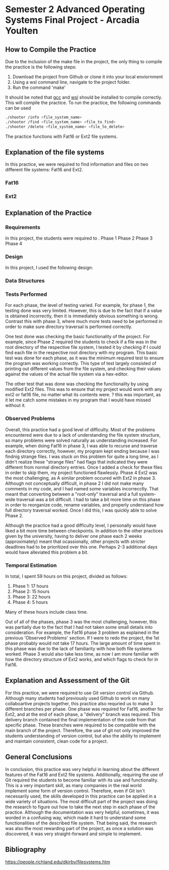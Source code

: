 # Semester 2 Advanced Operating Systems Final Project - Arcadia Youlten

## How to Compile the Practice
Due to the inclusion of the make file in the project, the only thing to compile the practice is the following steps:
1. Download the project from Github or clone it into your local enviornment 
2. Using a wsl command line, navigate to the project folder. 
3. Run the command 'make'

It should be noted that [gcc](https://linuxize.com/post/how-to-install-gcc-compiler-on-ubuntu-18-04/) and [wsl](https://docs.microsoft.com/en-us/windows/wsl/install-win10) should be installed to compile correctly.
This will compile the practice. To run the practice, the following commands can be used
```bash
./shooter /info <file_system_name> 
./shooter /find <file_system_name> <file_to_find>
./shooter /delete <file_system_name> <file_to_delete>
```
The practice functions with Fat16 or Ext2 file systems. 
## Explanation of the file systems

In this practice, we were required to find information and files on two different file systems: Fat16 and Ext2. 

### Fat16

### Ext2

## Explanation of the Practice

### Requirements
In this project, the students were required to .
Phase 1
Phase 2
Phase 3
Phase 4

### Design

In this project, I used the following design:

### Data Structures

### Tests Performed

For each phase, the level of testing varied. For example, for phase 1, the testing done was very limited. However, this is due to the fact that if a value is obtained incorrectly, then it is immediately obvious something is wrong. Contrast this with phase 3, where much more tests need to be performed in order to make sure directory traversal is performed correctly. 

One test done was checking the basic functionality of the project. For example, since Phase 2 required the students to check if a file was in the root directory of the respective file system, I tested it by checking if I could find each file in the respective root directory with my program. This basic test was done for each phase, as it was the minimum required test to ensure the program was working correctly. This type of test largely consisted of printing out different values from the file system, and checking their values against the values of the actual file system via a hex-editor. 

The other test that was done was checking the functionality by using modified Ext2 files. This was to ensure that my project would work with any ext2 or fat16 file, no matter what its contents were. <example>? 
this was important, as it let me catch some mistakes in my program that I would have missed without it. 

### Observed Problems

Overall, this practice had a good level of difficulty. Most of the problems encountered were due to a lack of understanding the file system structure, so many problems were solved naturally as understanding increased. 
For example, when doing Fat16 in phase 3, I was able to recurse and traverse each directory correctly, however, my program kept ending because I was findnig strange files. I was stuck on this problem for quite a long time, as I didn't realize these "strange files" had flags that indicated they were different from normal directory entries. Once I added a check for these files in order to skip them, my project functioned flawlessly. 
Phase 4 Ext2 was the most challenging, as 
A similar problem occured with Ext2 in phase 3. Although not conceptually difficult, in phase 2 I did not make many comments in my code, and I had named some variables incorrecctly. That meant that converting between a "root-only" traversal and a full system-wide traversal was a bit difficult. I had to take a bit more time on this phase in order to reorganize code, rename variables, and properly understand how full directory traversal worked. Once I did this, I was quickly able to solve Phase 2. 

Although the practice had a good difficulty level, I personally would have liked a bit more time between checkpoints. In addition to the other practices given by the university, having to deliver one phase each 2 weeks (approximately) meant that ocassionally, other projects with stricter deadlines had to be prioritized over this one. Perhaps 2-3 additional days would have alleviated this problem a bit. 

### Temporal Estimation
In total, I spent 59 hours on this project, divided as follows:
1. Phase 1: 17 hours 
2. Phase 2: 15 hours
3. Phase 3: 22 hours 
4. Phase 4: 5 hours 

Many of these hours include class time.

Out of all of the phases, phase 3 was the most challenging, however, this was partially due to the fact that I had not taken some small details into consideration. For example, the Fat16 phase 3 problem as explained in the previous 'Observed Problems' section. If I were to redo the project, the 1st phase probably would not take 17 hours. The large amount of time spent in this phase was due to the lack of familiarity with how both file systems worked. Phase 3 would also take less time, as now I am more familiar with how the directory structure of Ext2 works, and which flags to check for in Fat16. 
## Explanation and Assessment of the Git
For this practice, we were required to use Git version control via Github. Although many students had previously used Github to work on many collaboartive projects together, this practice also requried us to make 3 different branches per phase. One phase was required for Fat16, another for Ext2, and at the end of each phase, a "delivery" branch was required. This delivery branch contained the final implementation of the code from that specific phase. These branches were required to be compatible with the main branch of the project. Therefore, the use of git not only improved the students understanding of version control, but also the ability to implement and maintain consistent, clean code for a project. 
## General Conclusions
In conclusion, this practice was very helpful in learning about the different features of the Fat16 and Ext2 file systems. Additionally, requiring the use of Git required the students to become familiar with its use and functionality. This is a very important skill, as many companies in the real world implement some form of version control. Therefore, even if Git isn't necessarily used, the skills developed in this practice can be applied in a wide variety of situations. The most difficult part of the project was doing the research to figure out how to take the next step in each phase of the practice. Although the documentation was very helpful, sometimes, it was worded in a confusing way, which made it hard to understand some functionalities of the described file system. That being said, the research was also the most rewarding part of the project, as once a solution was discovered, it was very straight-forward and simple to implement.   

## Bibliography
https://people.richland.edu/dkirby/filesystems.htm

